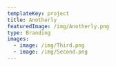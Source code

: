 ```yaml
---
templateKey: project
title: Anotherly
featuredImage: /img/Anotherly.png
type: Branding
images:
  - image: /img/Third.png
  - image: /img/Second.png
---
```


